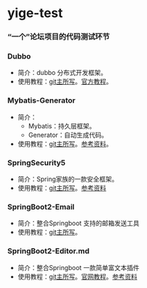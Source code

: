 # yige-test
### “一个”论坛项目的代码测试环节

### Dubbo 
- 简介：dubbo 分布式开发框架。
- 使用教程：[git主所写](https://www.jianshu.com/p/0579ce1509ea)。[官方教程](https://github.com/apache/incubator-dubbo-spring-boot-project)。

### Mybatis-Generator
- 简介：
  - Mybatis：持久层框架。
  - Generator：自动生成代码。
- 使用教程：[git主所写](https://www.jianshu.com/p/ffdc534ed1d5)。[参考资料](https://blog.csdn.net/winter_chen001/article/details/77249029)。

### SpringSecurity5
- 简介：Spring家族的一款安全框架。
- 使用教程：[git主所写](https://www.jianshu.com/p/ebf5aed50984)。[参考资料](https://blog.csdn.net/yin380697242/article/details/51893397)

### SpringBoot2-Email
- 简介：整合Springboot 支持的邮箱发送工具
- 使用教程：[git主所写](https://www.jianshu.com/p/16cfcfbedecc)。

### SpringBoot2-Editor.md
- 简介：整合Springboot 一款简单富文本插件
- 使用教程：[git主所写](https://www.jianshu.com/p/a40bf110cffb)。[官网教程](https://pandao.github.io/editor.md/examples/index.html)。[参考资料](https://www.cnblogs.com/liujiaxian/p/6336841.html)
